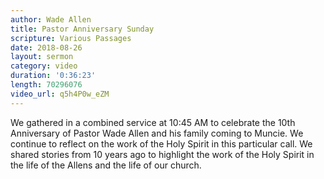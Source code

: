 ```yaml
---
author: Wade Allen
title: Pastor Anniversary Sunday
scripture: Various Passages
date: 2018-08-26
layout: sermon
category: video
duration: '0:36:23' 
length: 70296076
video_url: q5h4P0w_eZM 
---
```


We gathered in a combined service at 10:45 AM to celebrate the 10th Anniversary of Pastor Wade Allen and his family coming to Muncie. We continue to reflect on the work of the Holy Spirit in this particular call. We shared stories from 10 years ago to highlight the work of the Holy Spirit in the life of the Allens and the life of our church.

